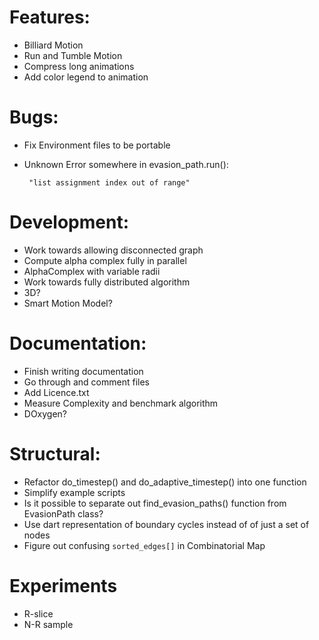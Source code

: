 # Features:
 - Billiard Motion
 - Run and Tumble Motion
 - Compress long animations
 - Add color legend to animation
 
# Bugs:
 - Fix Environment files to be portable
 - Unknown Error somewhere in evasion_path.run(): 
    
        "list assignment index out of range"
    
# Development:
 - Work towards allowing disconnected graph
 - Compute alpha complex fully in parallel
 - AlphaComplex with variable radii
 - Work towards fully distributed algorithm
 - 3D?
 - Smart Motion Model?

# Documentation:
 - Finish writing documentation
 - Go through and comment files
 - Add Licence.txt
 - Measure Complexity and benchmark algorithm
 - DOxygen?
 
# Structural:
 - Refactor do_timestep() and do_adaptive_timestep() into one function
 - Simplify example scripts
 - Is it possible to separate out find_evasion_paths() function from EvasionPath class?
 - Use dart representation of boundary cycles instead of of just a set of nodes
 - Figure out confusing `sorted_edges[]` in Combinatorial Map 

# Experiments
 - R-slice
 - N-R sample
 
